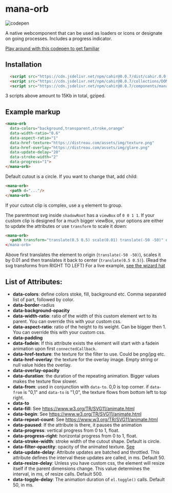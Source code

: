 # mana-orb
![codepen](https://shots.codepen.io/username/pen/YPKaMdL-320.jpg?version=1737116949)

A native webcomponent that can be used as loaders or icons or designate on going processes. Includes a progress indicator.

[Play around with this codepen to get familiar](https://codepen.io/IbrahimTanyalcin/pen/YPKaMdL)

## Installation
```html
  <script src="https://cdn.jsdelivr.net/npm/cahir@0.0.7/dist/cahir.0.0.7.evergreen.umd.min.js"></script>
  <script src="https://cdn.jsdelivr.net/npm/cahir@0.0.7/collections/DOM/ch.0.0.7.js"></script>
  <script src="https://cdn.jsdelivr.net/npm/cahir@0.0.7/components/manaOrb/mana-orb.0.0.7.js"></script>
```

3 scripts above amount to 15Kb in total, gziped.

## Example markup
```html
<mana-orb 
  data-colors="background,transparent,stroke,orange"
  data-width-ratio="0.6" 
  data-aspect-ratio="1" 
  data-href-texture="https://distreau.com/assets/img/texture.png"
  data-href-overlay="https://distreau.com/assets/img/glare.png"
  data-update-delay="20" 
  data-stroke-width="2" 
  data-progress="1">
</mana-orb>
```

Default cutout is a circle. If you want to change that, add child:

```html
<mana-orb>
  <path d="..."/>
</mana-orb>
```

If your cutout clip is complex, use a `g` element to group.

The parentmost svg inside `shadowRoot` has a `viewBox` of `0 0 1 1`. If your custom clip is designed for a much bigger viewBox, your options are either to update the attributes or use `transform` to scale it down:

```html
<mana-orb>
  <path transform="translate(0.5 0.5) scale(0.01) translate(-50 -50)" d="m 93.102467,88.879897 c 5.327891,-5.333401...../>
</mana-orb>
```

Above first translates the element to origin (`translate(-50 -50)`), scales it by 0.01 and then translates it back to center (`translate(0.5 0.5)`). (Read the svg transforms from RIGHT TO LEFT) For a live example, [see the wizard hat](https://codepen.io/IbrahimTanyalcin/pen/YPKaMdL)

## List of Attributes:

- **data-colors**: define colors stoke, fill, background etc. Comma separated list of part, followed by color.
- **data-border**-radius
- **data-background-opacity**
- **data-width-ratio**: ratio of the width of this custom element wrt to its parent. You can override this with your custom css.
- **data-aspect-ratio**: ratio of the height to its weight. Can be bigger then 1. You can override this with your custom css.
- **data-padding**
- **data-fadein**: If this attribute exists the element will start with a fadein animation upon first `connectedCallback`.
- **data-href-texture**: the texture for the filter to use. Could be png/jpg etc.
- **data-href-overlay**: the texture for the overlay image. Empty string or null value hides the overlay.
- **data-overlay-opacity**
- **data-duration**: the duration of the repeating animation. Bigger values makes the texture flow slower.
- **data-from**: used in conjunction with `data-to`. 0,0 is top corner. if `data-from` is "0,1" and `data-to` is "1,0", the texture flows from bottom left to top right.
- **data-to**
- **data-fill**: See https://www.w3.org/TR/SVG11/animate.html
- **data-begin**: See https://www.w3.org/TR/SVG11/animate.html
- **data-repeat-count**: See https://www.w3.org/TR/SVG11/animate.html
- **data-paused**: If the attribute is there, it pauses the animation
- **data-progress**: vertical progress from 0 to 1, float.
- **data-progress-right**: horizontal progress from 0 to 1, float.
- **data-stroke-width**: stroke width of the cutout shape. Default is circle.
- **data-filter-opactity**: opacity of the animated texture. [See](https://codepen.io/IbrahimTanyalcin/pen/YPKaMdL)
- **data-update-delay**: Attribute updates are batched and throttled. This attribute defines the interval these updates are called, in ms. Default 50.
- **data-resize-delay**: Unless you have custom css, the element will resize itself if the parent dimensions change. This value determines the interval, in ms, of resize calls. Default 500.
- **data-toggle-delay**: The animation duration of `el.toggle()` calls. Default 50, in ms.
